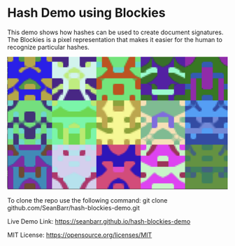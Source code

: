 # Hash Demo using Blockies

This demo shows how hashes can be used to create document signatures. 
The Blockies is a pixel representation that makes it easier for the human to recognize particular hashes.

![Hash Blockies Demo preview photo](https://github.com/SeanBarr/hash-blockies-demo/blob/main/image/preview.png?raw=true)

To clone the repo use the following command: 
git clone github.com/SeanBarr/hash-blockies-demo.git

Live Demo Link: 
https://seanbarr.github.io/hash-blockies-demo

MIT License: https://opensource.org/licenses/MIT